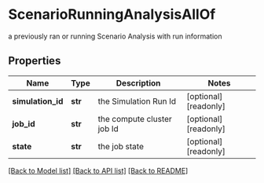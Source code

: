 # ScenarioRunningAnalysisAllOf

a previously ran or running Scenario Analysis with run information

## Properties
Name | Type | Description | Notes
------------ | ------------- | ------------- | -------------
**simulation_id** | **str** | the Simulation Run Id | [optional] [readonly] 
**job_id** | **str** | the compute cluster job Id | [optional] [readonly] 
**state** | **str** | the job state | [optional] [readonly] 

[[Back to Model list]](../README.md#documentation-for-models) [[Back to API list]](../README.md#documentation-for-api-endpoints) [[Back to README]](../README.md)


